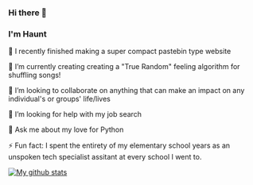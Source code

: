 ### Hi there 👋

### I'm Haunt

 🔭 I recently finished making a super compact pastebin type website
 
 🌱 I’m currently creating creating a "True Random" feeling algorithm for shuffling songs!
 
 👯 I’m looking to collaborate on anything that can make an impact on any individual's or groups' life/lives
 
 🤔 I’m looking for help with my job search
 
 💬 Ask me about my love for Python
 
 ⚡ Fun fact: I spent the entirety of my elementary school years as an unspoken tech specialist assitant at every school I went to.


[![My github stats](https://github-readme-stats.vercel.app/api?username=hauntgossamer&hide_title=true)](https://github.com/hauntgossamer/github-readme-stats)
